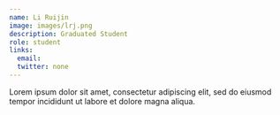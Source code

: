 ```yaml
---
name: Li Ruijin
image: images/lrj.png
description: Graduated Student
role: student
links:
  email: 
  twitter: none
---
```


Lorem ipsum dolor sit amet, consectetur adipiscing elit, sed do eiusmod tempor incididunt ut labore et dolore magna aliqua.

